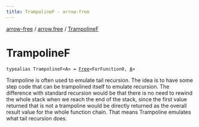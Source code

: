 ```yaml
---
title: TrampolineF - arrow-free
---
```


[arrow-free](../index.html) / [arrow.free](index.html) / [TrampolineF](./-trampoline-f.html)

# TrampolineF

`typealias TrampolineF<A> = `[`Free`](-free/index.html)`<ForFunction0, `[`A`](-trampoline-f.html#A)`>`

Trampoline is often used to emulate tail recursion. The idea is to have some step code that can be trampolined itself
to emulate recursion. The difference with standard recursion would be that there is no need to rewind the whole stack
when we reach the end of the stack, since the first value returned that is not a trampoline would be directly
returned as the overall result value for the whole function chain. That means Trampoline emulates what tail recursion
does.

